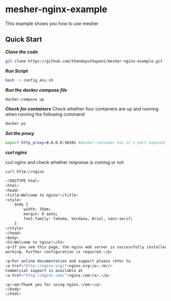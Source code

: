 # mesher-nginx-example
This example shows you how to use mesher

## Quick Start
***Clone the code***
```sh
git clone https://github.com/thandayuthapani/mesher-nginx-example.git
```
***Run Script***
```sh
bash -x config_env.sh
```
***Run the docker compose file***
```sh
docker-compose up
```
***Check for containers***
Check whether four containers are up and running when running the following command
```sh
docker ps
```
***Set the proxy***
```sh
export http_proxy=0.0.0.0:30101 #mesher-consumer has it's port exposed to machine's port of 30101
```
***curl nginx***

curl nginx and check whether response is coming or not
```sh
curl http://nginx

<!DOCTYPE html>
<html>
<head>
<title>Welcome to nginx!</title>
<style>
    body {
        width: 35em;
        margin: 0 auto;
        font-family: Tahoma, Verdana, Arial, sans-serif;
    }
</style>
</head>
<body>
<h1>Welcome to nginx!</h1>
<p>If you see this page, the nginx web server is successfully installed and
working. Further configuration is required.</p>

<p>For online documentation and support please refer to
<a href="http://nginx.org/">nginx.org</a>.<br/>
Commercial support is available at
<a href="http://nginx.com/">nginx.com</a>.</p>

<p><em>Thank you for using nginx.</em></p>
</body>
</html>

```
